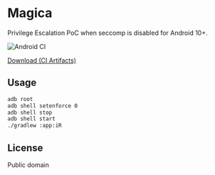 # Magica

Privilege Escalation PoC when seccomp is disabled for Android 10+.

![Android CI](https://github.com/vvb2060/Magica/workflows/Android%20CI/badge.svg?branch=master)

[Download (CI Artifacts)](https://github.com/vvb2060/Magica/actions?query=branch%3Amaster)

## Usage 

```sh
adb root
adb shell setenforce 0
adb shell stop
adb shell start
./gradlew :app:iR
```

## License

Public domain
